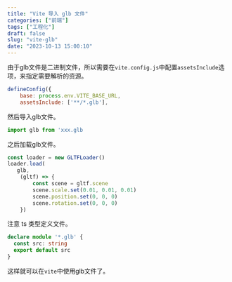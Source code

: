 ```yaml
---
title: "Vite 导入 glb 文件"
categories: ["前端"]
tags: ["工程化"]
draft: false
slug: "vite-glb"
date: "2023-10-13 15:00:10"
---
```


由于glb文件是二进制文件，所以需要在`vite.config.js`中配置`assetsInclude`选项，来指定需要解析的资源。

```js
defineConfig({
    base: process.env.VITE_BASE_URL,
    assetsInclude: ['**/*.glb'],
```

然后导入glb文件。

```js
import glb from 'xxx.glb
```

之后加载glb文件。

```js
const loader = new GLTFLoader()
loader.load(
   glb,
    (gltf) => {
        const scene = gltf.scene
        scene.scale.set(0.01, 0.01, 0.01)
        scene.position.set(0, 0, 0)
        scene.rotation.set(0, 0, 0)
    })
```

注意 ts 类型定义文件。

```ts
declare module '*.glb' {
  const src: string
  export default src
}
```

这样就可以在`vite`中使用glb文件了。

